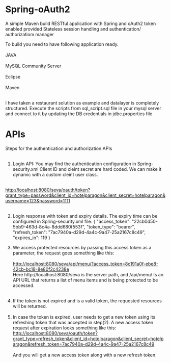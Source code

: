 # Spring-oAuth2
A simple Maven build RESTful application with Spring and oAuth2 token enabled provided Stateless session handling and authentication/ authorizatiom manager

To build you need to have following application ready. <br></br>
JAVA<br></br>
MySQL Community Server<br></br>
Eclipse <br></br>
Maven <br></br>

I have taken a restaurant solution as example and datalayer is completely structured. Execute the scripts from sql_script.sql file in your mysql server and connect to it by updating the DB credentials in jdbc.properties file

# APIs
Steps for the authentication and authorization APIs<br/><br/>
1. Login API:
You may find the authentication configuration in Spring-security.xml
Client ID and cleint secret are hard coded. We can make it dynamic with a custom cleint user class.
<br/>
<a href="http://localhost:8080/seva/oauth/token?grant_type=password&client_id=hotelparagon&client_secret=hotelparagon&username=123&password=1111">http://localhost:8080/seva/oauth/token?grant_type=password&client_id=hotelparagon&client_secret=hotelparagon&username=123&password=1111</a>  <br/><br/>

2. Login response with token and expiry details. The expiry time can be configured in Spring-security.xml file.
{
"access_token": "22cb0d50-5bb9-463d-8c4a-8ddd680f553f",
"token_type": "bearer",
"refresh_token": "7ac7940a-d29d-4a4c-9a47-25a2167c8c49",
"expires_in": 119
}

3. We access protected resources by passing this access token as a parameter, the request goes something like this:<br/><br/>
<a href="http://localhost:8080/seva/api/menu/?access_token=8c191a0f-ebe8-42cb-bc18-8e80f2c4238e">http://localhost:8080/seva/api/menu/?access_token=8c191a0f-ebe8-42cb-bc18-8e80f2c4238e</a><br />
Here http://localhost:8080/seva is the server path, and  /api/menu/
Is an API  URL that returns a list of menu items and is being protected to be accessed.
<br/><br/>
4) If the token is not expired and is a valid token, the requested resources will be returned.<br/><br/>
5) In case the token is expired, user needs to get a new token using its refreshing token that was accepted in step(2). A new access token request after expiration looks something like this:<br/>
<a href="http://localhost:8080/seva/oauth/token?grant_type=refresh_token&client_id=hotelparagon&client_secret=hotelparagon&refresh_token=7ac7940a-d29d-4a4c-9a47-25a2167c8c49">http://localhost:8080/seva/oauth/token?grant_type=refresh_token&client_id=hotelparagon&client_secret=hotelparagon&refresh_token=7ac7940a-d29d-4a4c-9a47-25a2167c8c49</a><br/><br/>
And you will get a new access token along with a new refresh token.
